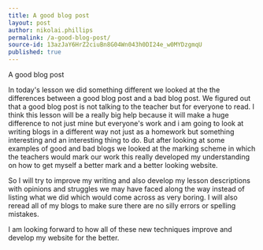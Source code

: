 ```yaml
---
title: A good blog post
layout: post
author: nikolai.phillips
permalink: /a-good-blog-post/
source-id: 13azJaY6HrZ2ciuBn8G04Wn043h0DI24e_w0MYDzgmqU
published: true
---
```

A good blog post

In today's lesson we did something different we looked at the the differences between a good blog post and a bad blog post. We figured out that a good blog post is not talking to the teacher but for everyone to read. I think this lesson will be a really big help because it will make a huge difference to not just mine but everyone's work and i am going to look at writing blogs in a different way not just as a homework but something interesting and an interesting thing to do. But after looking at some examples of good and bad blogs we looked at the marking scheme in which the teachers would mark our work this really developed my understanding on how to get myself a better mark and a better looking website.

So I will try to improve my writing and also develop my lesson descriptions with opinions and struggles we may have faced along the way instead of listing what we did which would come across as very boring. I will also reread all of my blogs to make sure there are no silly errors or spelling mistakes. 

I am looking forward to how all of these new techniques improve and develop my website for the better.

